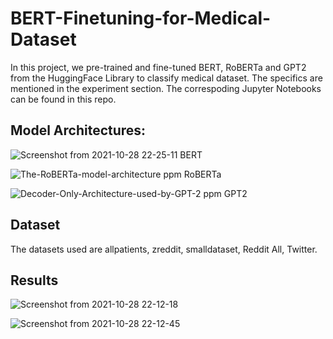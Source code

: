# BERT-Finetuning-for-Medical-Dataset
In this project, we pre-trained and fine-tuned BERT, RoBERTa and GPT2 from the HuggingFace Library to classify medical dataset. The specifics are mentioned in the experiment section. The correspoding Jupyter Notebooks can be found in this repo.

## Model Architectures:
 
![Screenshot from 2021-10-28 22-25-11](https://user-images.githubusercontent.com/69421538/139301223-f889fb38-0225-4491-99e1-bed2279850d6.png)
   BERT
   
   

![The-RoBERTa-model-architecture ppm](https://user-images.githubusercontent.com/69421538/139301483-fc102062-735a-41ab-be1b-da9407989aec.png)
    RoBERTa



![Decoder-Only-Architecture-used-by-GPT-2 ppm](https://user-images.githubusercontent.com/69421538/139301262-53702de1-90aa-49f4-9fc6-bb9496fcce70.png)
    GPT2

## Dataset
The datasets used are allpatients, zreddit, smalldataset, Reddit All, Twitter. 

## Results
![Screenshot from 2021-10-28 22-12-18](https://user-images.githubusercontent.com/69421538/139300799-4cf40b48-8ee5-482d-ae5f-73bc4a510804.png)

![Screenshot from 2021-10-28 22-12-45](https://user-images.githubusercontent.com/69421538/139300843-26c44670-cb70-4b65-831b-2bad0100d3d3.png)
